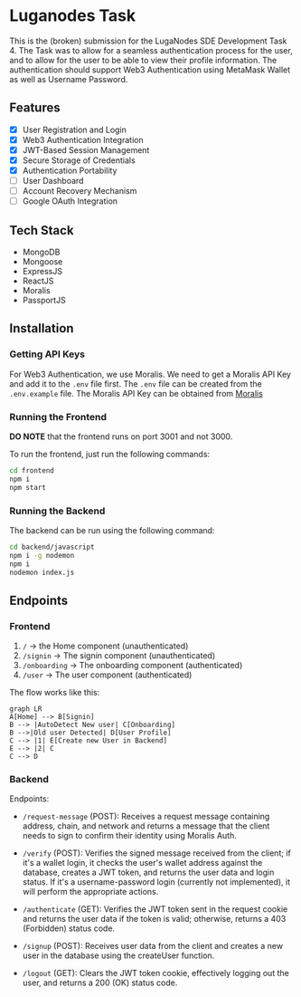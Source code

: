 # Luganodes Task

This is the (broken) submission for the LugaNodes SDE Development Task 4. The Task was to allow for a seamless authentication process for the user, and to allow for the user to be able to view their profile information. The authentication should support Web3 Authentication using MetaMask Wallet as well as Username Password.

## Features

- [x] User Registration and Login
- [x] Web3 Authentication Integration
- [x] JWT-Based Session Management
- [x] Secure Storage of Credentials
- [x] Authentication Portability
- [ ] User Dashboard
- [ ] Account Recovery Mechanism
- [ ] Google OAuth Integration

## Tech Stack

- MongoDB
- Mongoose
- ExpressJS
- ReactJS
- Moralis
- PassportJS

## Installation

### Getting API Keys

For Web3 Authentication, we use Moralis. We need to get a Moralis API Key and add it to the `.env` file first. The `.env` file can be created from the `.env.example` file. The Moralis API Key can be obtained from [Moralis](https://moralis.io/)


### Running the Frontend

**DO NOTE** that the frontend runs on port 3001 and not 3000.

To run the frontend, just run the following commands:

```bash
cd frontend
npm i
npm start
```

### Running the Backend

The backend can be run using the following command:

```bash
cd backend/javascript
npm i -g nodemon
npm i
nodemon index.js
```

## Endpoints

### Frontend

1. `/` -> the Home component (unauthenticated)
2. `/signin` -> The signin component (unauthenticated)
3. `/onboarding` -> The onboarding component (authenticated)
4. `/user` -> The user component (authenticated)
   
The flow works like this:

```mermaid
graph LR
A[Home] --> B[Signin]
B --> |AutoDetect New user| C[Onboarding]
B -->|Old user Detected| D[User Profile]
C --> |1| E[Create new User in Backend]
E --> |2| C
C --> D
```

### Backend
Endpoints:

- `/request-message` (POST): Receives a request message containing address, chain, and network and returns a message that the client needs to sign to confirm their identity using Moralis Auth.

- `/verify` (POST): Verifies the signed message received from the client; if it's a wallet login, it checks the user's wallet address against the database, creates a JWT token, and returns the user data and login status. If it's a username-password login (currently not implemented), it will perform the appropriate actions.

- `/authenticate` (GET): Verifies the JWT token sent in the request cookie and returns the user data if the token is valid; otherwise, returns a 403 (Forbidden) status code.

- `/signup` (POST): Receives user data from the client and creates a new user in the database using the createUser function.

- `/logout` (GET): Clears the JWT token cookie, effectively logging out the user, and returns a 200 (OK) status code.